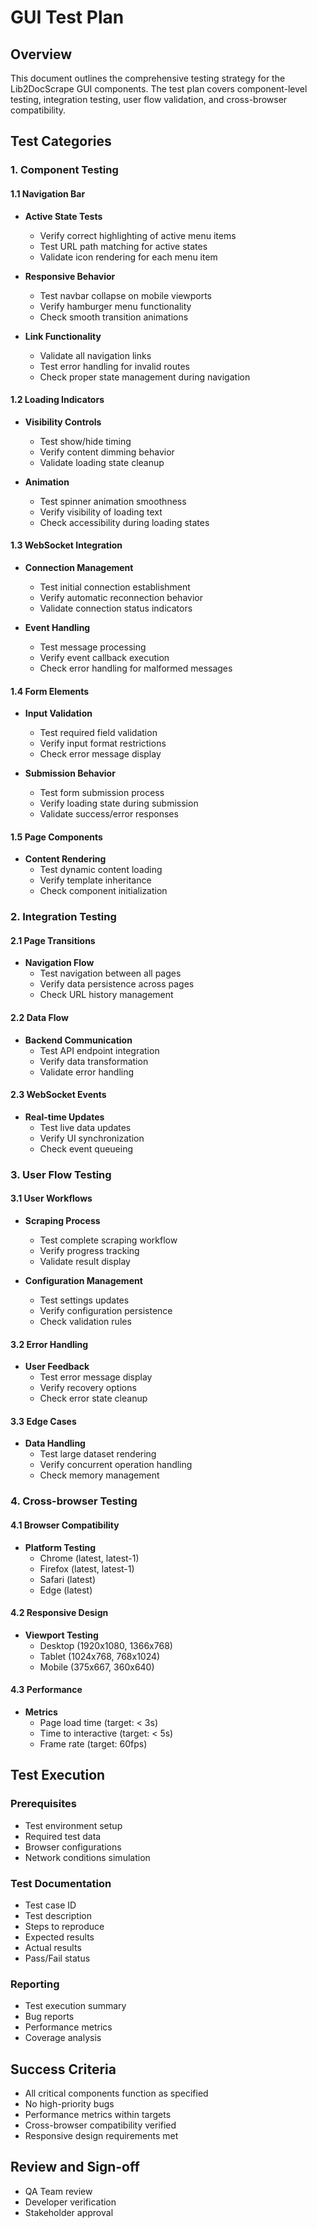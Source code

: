 # GUI Test Plan

## Overview
This document outlines the comprehensive testing strategy for the Lib2DocScrape GUI components. The test plan covers component-level testing, integration testing, user flow validation, and cross-browser compatibility.

## Test Categories

### 1. Component Testing

#### 1.1 Navigation Bar
- **Active State Tests**
  - Verify correct highlighting of active menu items
  - Test URL path matching for active states
  - Validate icon rendering for each menu item

- **Responsive Behavior**
  - Test navbar collapse on mobile viewports
  - Verify hamburger menu functionality
  - Check smooth transition animations

- **Link Functionality**
  - Validate all navigation links
  - Test error handling for invalid routes
  - Check proper state management during navigation

#### 1.2 Loading Indicators
- **Visibility Controls**
  - Test show/hide timing
  - Verify content dimming behavior
  - Validate loading state cleanup

- **Animation**
  - Test spinner animation smoothness
  - Verify visibility of loading text
  - Check accessibility during loading states

#### 1.3 WebSocket Integration
- **Connection Management**
  - Test initial connection establishment
  - Verify automatic reconnection behavior
  - Validate connection status indicators

- **Event Handling**
  - Test message processing
  - Verify event callback execution
  - Check error handling for malformed messages

#### 1.4 Form Elements
- **Input Validation**
  - Test required field validation
  - Verify input format restrictions
  - Check error message display

- **Submission Behavior**
  - Test form submission process
  - Verify loading state during submission
  - Validate success/error responses

#### 1.5 Page Components
- **Content Rendering**
  - Test dynamic content loading
  - Verify template inheritance
  - Check component initialization

### 2. Integration Testing

#### 2.1 Page Transitions
- **Navigation Flow**
  - Test navigation between all pages
  - Verify data persistence across pages
  - Check URL history management

#### 2.2 Data Flow
- **Backend Communication**
  - Test API endpoint integration
  - Verify data transformation
  - Validate error handling

#### 2.3 WebSocket Events
- **Real-time Updates**
  - Test live data updates
  - Verify UI synchronization
  - Check event queueing

### 3. User Flow Testing

#### 3.1 User Workflows
- **Scraping Process**
  - Test complete scraping workflow
  - Verify progress tracking
  - Validate result display

- **Configuration Management**
  - Test settings updates
  - Verify configuration persistence
  - Check validation rules

#### 3.2 Error Handling
- **User Feedback**
  - Test error message display
  - Verify recovery options
  - Check error state cleanup

#### 3.3 Edge Cases
- **Data Handling**
  - Test large dataset rendering
  - Verify concurrent operation handling
  - Check memory management

### 4. Cross-browser Testing

#### 4.1 Browser Compatibility
- **Platform Testing**
  - Chrome (latest, latest-1)
  - Firefox (latest, latest-1)
  - Safari (latest)
  - Edge (latest)

#### 4.2 Responsive Design
- **Viewport Testing**
  - Desktop (1920x1080, 1366x768)
  - Tablet (1024x768, 768x1024)
  - Mobile (375x667, 360x640)

#### 4.3 Performance
- **Metrics**
  - Page load time (target: < 3s)
  - Time to interactive (target: < 5s)
  - Frame rate (target: 60fps)

## Test Execution

### Prerequisites
- Test environment setup
- Required test data
- Browser configurations
- Network conditions simulation

### Test Documentation
- Test case ID
- Test description
- Steps to reproduce
- Expected results
- Actual results
- Pass/Fail status

### Reporting
- Test execution summary
- Bug reports
- Performance metrics
- Coverage analysis

## Success Criteria
- All critical components function as specified
- No high-priority bugs
- Performance metrics within targets
- Cross-browser compatibility verified
- Responsive design requirements met

## Review and Sign-off
- QA Team review
- Developer verification
- Stakeholder approval